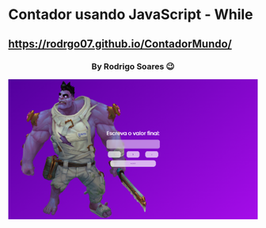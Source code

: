 # Contador usando JavaScript - While
## https://rodrgo07.github.io/ContadorMundo/

<h3 style="text-align: center;">By Rodrigo Soares 😉</h3>
<img src="preview.png" alt="preview">
